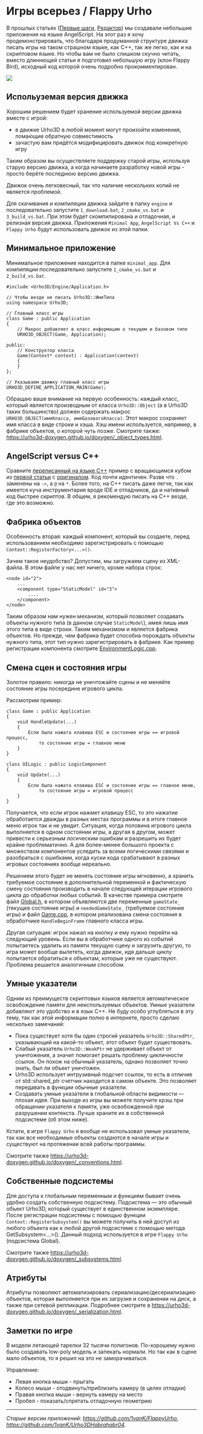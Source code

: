 # Игры всерьез / Flappy Urho

В прошлых статьях
([Первые шаги](https://github.com/urho3d-learn/first-steps), [Редактор](https://github.com/urho3d-learn/editor))
мы создавали небольшие приложения на языке AngelScript. На этот раз я хочу продемонстрировать, что благодаря продуманной
структуре движка писать игры на таком страшном языке, как C++, так же легко, как и на скриптовом языке.
Но чтобы вам не было слишком скучно читать, вместо длиннющей статьи я подготовил небольшую игру (клон Flappy Bird),
исходный код которой очень подробно прокомментирован.

![](screen.png)

## Испольуземая версия движка

Хорошим решением будет хранение используемой версии движка вместе с игрой:
* в движке Urho3D в любой момент могут произойти изменения, ломающие обратную совместимость
* зачастую вам придётся модифицировать движок под конкретную игру

Таким образом вы осуществляете поддержку старой игры, используя старую версию движка,
а когда начинаете разработку новой игры - просто берёте последнюю версию движка.

Движок очень легковесный, так что наличие нескольких копий не является проблемой.

Для скачивания и компиляции движка зайдите в папку `engine` и последовательно запустите `1_download.bat`, `2_cmake_vs.bat` и `3_build_vs.bat`. При этом будет скомпилирована и отладочная, и релизная версия движка. Приложения `Minimal App`, `AngelScript Vs C++` и `Flappy Urho` будут использовать движок из этой папки.

## Минимальное приложение

Минимальное приложение находится в папке `minimal_app`. Для компиляции последовательно запустите `1_cmake_vs.bat` и `2_build_vs.bat`.

```
#include <Urho3D/Engine/Application.h>

// Чтобы везде не писать Urho3D::ИмяТипа
using namespace Urho3D;

// Главный класс игры
class Game : public Application
{
    // Макрос добавляет в класс информацию о текущем и базовом типе
    URHO3D_OBJECT(Game, Application);

public:
    // Конструктор класса
    Game(Context* context) : Application(context)
    {
    }
};

// Указываем движку главный класс игры
URHO3D_DEFINE_APPLICATION_MAIN(Game);
```

Обращаю ваше внимание на первую особенность: каждый класс, который является производным от класса `Urho3D::Object` (а в Urho3D таких большинство) должен содержать макрос `URHO3D_OBJECT(имяКласса, имяБазовогоКласса)`. Этот макрос сохраняет имя класса в виде строки и хэша. Хэш имени используется, например, в фабрике объектов, о которой чуть позже. Смотрите также: <https://urho3d-doxygen.github.io/doxygen/_object_types.html>.

## AngelScript versus C++

Сравните [переписанный на языке C++](angelscript_vs_cpp/root/src/main.cpp) пример с вращающимся кубом из
[первой статьи](https://github.com/urho3d-learn/first-steps) с
[оригиналом](https://github.com/urho3d-learn/first-steps/blob/main/result/Data/scripts/main.as).
Код почти идентичен. Разве что `.` заменены на `->`, а `@` на `*`. Более того, на C++ писать даже легче, так как имеется куча инструментария вроде IDE и отладчиков, да и нативный код быстрее скриптов. В общем, я рекомендую писать на C++ везде, где это возможно.

## Фабрика объектов

Особенность вторая: каждый компонент, который вы создаете, перед использованием необходимо зарегистрировать с помощью `Context::RegisterFactory<...>()`.

Зачем такое неудобство? Допустим, мы загружаем сцену из XML-файла. В этом файле у нас нет ничего, кроме набора строк:

```
<node id="2">
    ...
    <component type="StaticModel" id="3">
        ....
    </component>
</node>
```

Таким образом нам нужен механизм, который позволяет создавать объекты нужного типа (в данном случае `StaticModel`), имея лишь имя этого типа в виде строки. Таким механизмом и является фабрика объектов. Но прежде, чем фабрика будет способна порождать объекты нужного типа, этот тип нужно зарегистрировать в фабрике. Как пример регистрации компонента смотрите [EnvironmentLogic.cpp](flappy_urho/src/EnvironmentLogic.cpp).

## Смена сцен и состояния игры

Золотое правило: никогда не уничтожайте сцены и не меняйте состояние игры посередине игрового цикла.

Рассмотрим пример:

```
class Game : public Application
{
    void HandleUpdate(...)
    {
        Если была нажата клавиша ESC и состояние игры == игровой процесс,
            то состояние игры = главное меню
    }
}

class UILogic : public LogicComponent
{
    void Update(...)
    {
        Если была нажата клавиша ESC и состояние игры == главное меню,
            то состояние игры = игровой процесс
    }
}
```

Получается, что если игрок нажмет клавишу ESC, то это нажатие обработается дважды в разных местах программы и в итоге главное меню игрок так и не увидит. Ситуация, когда половина игрового цикла выполняется в одном состоянии игры, а другая в другом, может привести к серьезным логическим ошибкам и разрешить их будет крайне проблематично. А для более-менее большого проекта с множеством компонентов уследить за всеми логическими связями и разобраться с ошибками, когда куски кода срабатывают в разных игровых состояниях вообще нереально.

Решением этого будет не менять состояние игры мгновенно, а хранить требуемое состояние в дополнительной переменной и фактическую смену состояния производить в начале следующей итерации игрового цикла до обработки любых событий. В качестве примера смотрите файл [Global.h](flappy_urho/src/Global.h), в котором объявляются две переменные `gameState_` (текущее состояние игры) и `neededGameState_` (требуемое состояние игры) и файл [Game.cpp](flappy_urho/src/Game.cpp), в котором реализована смена состояния в обработчике `HandleBeginFrame` главного класса игры.

Другая ситуация: игрок нажал на кнопку и ему нужно перейти на следующий уровень. Если вы в обработчике одного из событий попытаетесь удалить из памяти текущую сцену и загрузить другую, то игра может вообще вылететь, когда движок, идя дальше циклу попытается обратиться к объектам, которые уже не существуют. Проблема решается аналогичным способом.

## Умные указатели

Одним из преимуществ скриптовых языков является автоматическое освобождение памяти для неиспользуемых объектов. Умные указатели добавляют это удобство и в язык C++. Не буду особо углубляться в эту тему, так как этой информации полно в интернете, просто сделаю несколько замечаний:

* Пока существует хотя бы один строгий указатель `Urho3D::SharedPtr`, указывающий на какой-то объект, этот объект будет существовать.
* Слабый указатель `Urho3D::WeakPtr` не удерживает объект от уничтожения, а значит помогает решать проблему цикличности ссылок. Он похож на обычный указатель, однако позволяет точно знать, был ли объект уничтожен.
* Urho3D использует интрузивный подсчет ссылок, то есть в отличие от std::shared_ptr счетчик находится в самом объекте. Это позволяет передавать в функции обычные указатели.
* Создавать умные указатели в глобальной области видимости — плохая идея. При выходе из игры вы можете получите крэш при обращении указателя к памяти, уже освобожденной при разрушении контекста. Лучше храните их в собственной подсистеме (об этом ниже).

Кстати, в игре `Flappy Urho` я вообще не использовал умные указатели, так как все необходимые объекты создаются в начале игры и существуют на протяжении всей работы программы.

Смотрите также <https://urho3d-doxygen.github.io/doxygen/_conventions.html>.

## Собственные подсистемы

Для доступа к глобальным переменным и функциям бывает очень удобно создать собственную подсистему. Подсистема — это обычный объект Urho3D, который существует в единственном экземпляре. После регистрации подсистемы с помощью функции `Context::RegisterSubsystem()` вы можете получить в ней доступ из любого объекта как к любой другой подсистеме с помощью метода GetSubsystem<...>(). Данный подход используется в игре `Flappy Urho` (подсистема Global).

Смотрите также <https://urho3d-doxygen.github.io/doxygen/_subsystems.html>.

## Атрибуты

Атрибуты позволяют автоматизировать сериализацию/десериализацию объектов, которая выполняется при их загрузке и сохранении на диск, а также при сетевой репликации. Подробнее смотрите в <https://urho3d-doxygen.github.io/doxygen/_serialization.html>.

## Заметки по игре

В модели летающей тарелки 32 тысячи полигонов. По-хорошему нужно было создавать low-poly модель и запекать нормали. Но так как в сцене мало объектов, то я решил на это не заморачиваться.

Управление:
* Левая кнопка мыши - прыгать
* Колесо мыши - отодвинуть/приблизить камеру (в целях отладки)
* Правая кнопка мыши - вернуть камеру на место
* Пробел - показать/спрятать отладочную геометрию

---

*Старые версии приложений: <https://github.com/1vanK/FlappyUrho>, <https://github.com/1vanK/Urho3DHabrahabr04>.*
